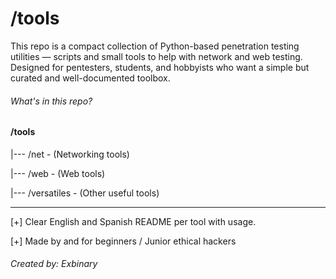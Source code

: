 # /tools 

This repo is a compact collection of Python-based penetration testing utilities — scripts and small tools to help with network and web testing.
Designed for pentesters, students, and hobbyists who want a simple but curated and well-documented toolbox.

###### What's in this repo?
#### /tools

   
   
   |--- /net   -   (Networking tools)
   
   
   
   |--- /web   -   (Web tools)


   |--- /versatiles   -   (Other useful tools)


_________________________________________________________
[+] Clear English and Spanish README per tool with usage.

[+] Made by and for beginners / Junior ethical hackers
###### Created by: Exbinary
